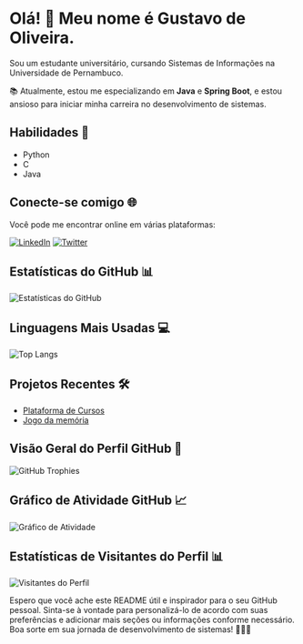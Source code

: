 <!-- Título -->
# Olá! 👋 Meu nome é Gustavo de Oliveira.

<!-- Sobre mim -->
Sou um estudante universitário, cursando Sistemas de Informações na Universidade de Pernambuco.

<!-- Sobre minha formação -->
📚 Atualmente, estou me especializando em **Java** e **Spring Boot**, e estou ansioso para iniciar minha carreira no desenvolvimento de sistemas.

<!-- Habilidades -->
## Habilidades 🚀
- Python
- C
- Java

<!-- Links para redes sociais -->
## Conecte-se comigo 🌐
Você pode me encontrar online em várias plataformas:

[![LinkedIn](https://img.shields.io/badge/LinkedIn-Connect-blue)](https://www.linkedin.com/in/gustavoo151/)
[![Twitter](https://img.shields.io/badge/Twitter-Follow-blue)](https://twitter.com/seu_nome_aqui)

<!-- Estatísticas do GitHub -->
## Estatísticas do GitHub 📊
![Estatísticas do GitHub](https://github-readme-stats.vercel.app/api?username=Gustavoo151&show_icons=true&count_private=true&theme=dark)

<!-- Linguagens mais usadas -->
## Linguagens Mais Usadas 💻
![Top Langs](https://github-readme-stats.vercel.app/api/top-langs/?username=Gustavoo151&layout=compact&theme=dark)

<!-- Projetos recentes -->
## Projetos Recentes 🛠️
- [Plataforma de Cursos](https://github.com/gustavoo151/Crud-com-Angular-e-Spring-Boot)
- [Jogo da memória](https://github.com/gustavoo151/MemoryGame)

<!-- Visão geral do perfil -->
## Visão Geral do Perfil GitHub 🌟
![GitHub Trophies](https://github-profile-trophy.vercel.app/?username=Gustavoo151&theme=dark)

<!-- Gráfico de atividade -->
## Gráfico de Atividade GitHub 📈
![Gráfico de Atividade](https://activity-graph.herokuapp.com/graph?username=Gustavoo151&bg_color=1F222E&color=F8D866&line=F85D7F&point=FFFFFF)

<!-- Estatísticas de visitantes do perfil -->
## Estatísticas de Visitantes do Perfil 📊
![Visitantes do Perfil](https://visitor-badge.glitch.me/badge?page_id=Gustavoo151)

Espero que você ache este README útil e inspirador para o seu GitHub pessoal. Sinta-se à vontade para personalizá-lo de acordo com suas preferências e adicionar mais seções ou informações conforme necessário. Boa sorte em sua jornada de desenvolvimento de sistemas! 👨‍💻🚀
